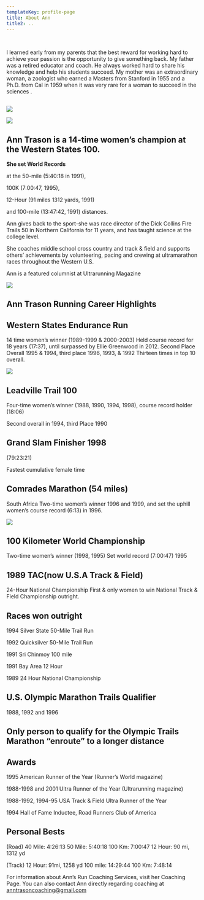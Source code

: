```yaml
---
templateKey: profile-page
title: About Ann
title2: ..
---
```

## 

```

```

I learned early from my parents that the best reward for working hard to achieve your passion is the opportunity to give something back. My father was a retired educator and coach.  He always worked hard to share his knowledge and help his students succeed. My mother was an extraordinary woman, a zoologist who earned a Masters from Stanford in 1955 and a Ph.D. from Cal in 1959 when it was very rare for a woman to succeed in the sciences .

## 

## 

![](/img/ann-with-mum2.jpg)

![](/img/mom-ann-western-states-100-mile-1989.jpg)

## Ann Trason is a 14-time women’s champion at the Western States 100.

**She set World Records** 

at the 50-mile (5:40:18 in 1991), 

100K (7:00:47, 1995), 


12-Hour (91 miles 1312 yards, 1991) 

and 100-mile (13:47:42, 1991) distances.

Ann gives back to the sport-she was race director of the Dick Collins Fire Trails 50 in Northern California for 11 years, and has taught science at the college level.

She coaches middle school cross country and track & field and supports others’ achievements by volunteering, pacing and crewing at ultramarathon races throughout the Western U.S.

Ann is a featured columnist at Ultrarunning Magazine

![](/img/shoes.jpg)

## Ann Trason Running Career Highlights

## Western States Endurance Run

14 time women’s winner (1989-1999 & 2000-2003) Held course record for 18 years (17:37), until surpassed by Ellie Greenwood in 2012. Second Place Overall 1995 & 1994, third place 1996, 1993, & 1992 Thirteen times in top 10 overall.



![](/img/ann-cougar-1989-martin-jones.jpg)

## Leadville Trail 100

Four-time women’s winner (1988, 1990, 1994, 1998), course record holder (18:06)

Second overall in 1994, third Place 1990

## Grand Slam Finisher 1998

(79:23:21)

Fastest cumulative female time

## Comrades Marathon (54 miles)

South Africa Two-time women’s winner 1996 and 1999, and set the uphill women’s course record (6:13) in 1996.

![](/img/ann-nelson-mandella-comrades-1996.jpg)

## 100 Kilometer World Championship

Two-time women’s winner (1998, 1995) Set world record (7:00:47) 1995

## 1989 TAC(now U.S.A Track & Field)

24-Hour National Championship First & only women to win National Track & Field Championship outright.

## Races won outright

1994 Silver State 50-Mile Trail Run

1992 Quicksilver 50-Mile Trail Run

1991 Sri Chinmoy 100 mile

1991 Bay Area 12 Hour

1989 24 Hour National Championship

## U.S. Olympic Marathon Trails Qualifier

1988, 1992 and 1996

## Only person to qualify for the Olympic Trails Marathon “enroute” to a longer distance

## Awards

1995 American Runner of the Year (Runner’s World magazine)

1988-1998 and 2001 Ultra Runner of the Year (Ultrarunning magazine)

1988-1992, 1994-95 USA Track & Field Ultra Runner of the Year

1994 Hall of Fame Inductee, Road Runners Club of America

## Personal Bests

(Road) 40 Mile: 4:26:13 50 Mile: 5:40:18 100 Km: 7:00:47 12 Hour: 90 mi, 1312 yd

(Track) 12 Hour: 91mi, 1258 yd 100 mile: 14:29:44 100 Km: 7:48:14

For information about Ann’s Run Coaching Services, visit her Coaching Page. You can also contact Ann directly regarding coaching at anntrasoncoaching@gmail.com
